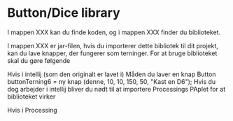 # Button/Dice library

I mappen XXX kan du finde koden, og i mappen XXX finder du biblioteket.

I mappen XXX er jar-filen, hvis du importerer dette bibliotek til dit projekt, kan du lave knapper, der fungerer som terninger.
For at bruge biblioteket skal du gøre følgende

Hvis i intellij (som den originalt er lavet i) 
Måden du laver en knap
Button buttonTerning6 = ny knap (denne, 10, 10, 150, 50, "Kast en D6");
Hvis du dog arbejder i intellij bliver du nødt til at importere Processings PAplet for at biblioteket virker

Hvis i Processing
